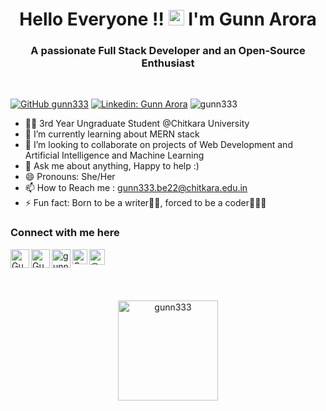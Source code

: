 <h1 align="center">Hello Everyone !! <img src="https://media.giphy.com/media/hvRJCLFzcasrR4ia7z/giphy.gif" width="25px"> I'm Gunn Arora</h1>
<h3 align="center">A passionate Full Stack Developer and an Open-Source Enthusiast </h3>
<br>

[![GitHub gunn333](https://img.shields.io/github/followers/gunn333?label=follow&style=social)](https://github.com/gunn333)
[![Linkedin: Gunn Arora](https://img.shields.io/badge/-Gunn%20Arora-blue?style=flat-square&logo=Linkedin&logoColor=white&link=https://www.linkedin.com/in/gunn-arora-3a0a9b291/)](https://www.linkedin.com/in/gunn-arora-3a0a9b291/)
<img src="https://komarev.com/ghpvc/?username=gunn333&label=Visitors&color=blue&style=plastic" alt="gunn333" /> 

- 👨‍💻 3rd Year Ungraduate Student @Chitkara University
- 🌱 I’m currently learning about MERN stack
- 👯 I’m looking to collaborate on projects of Web Development and Artificial Intelligence and Machine Learning 
- 💬 Ask me about anything, Happy to help :)
- 😄 Pronouns: She/Her
- 📫 How to Reach me : gunn333.be22@chitkara.edu.in
- ⚡ Fun fact: Born to be a writer✍🏻, forced to be a coder👩🏻‍💻

### Connect with me here

<a href="https://www.linkedin.com/in/gunn-arora-3a0a9b291/">
<img align="left" alt="Gunn Arora | Linkedin" width="30px" src="https://img.icons8.com/color/48/000000/linkedin.png"/>
</a>

<a href="[https://x.com/GunnArora1904?t=3hpgY6E126YOn8p3bq2WXw&s=09](https://x.com/GunnArora1904?t=3hpgY6E126YOn8p3bq2WXw&s=09)">
<img align="left" alt="Gunn Arora | Twitter" width="30px" src="https://img.icons8.com/color/48/000000/twitter.png" />
</a> 

<a href="https://www.instagram.com/gunn.arora23496/">
<img align="left" alt="gunn.arora23496 | Instagram" width="30px" src="https://img.icons8.com/fluent/48/000000/instagram-new.png" />
</a>

<a href="https://leetcode.com/u/gunn333be/">
<img align="left" alt="Gunn Arora | Leetcode" width="24px" src="https://cdn.iconscout.com/icon/free/png-512/leetcode-3628885-3030025.png" />
</a>

<a href="https://medium.com/@nikhilshrivastava175" target="blank"><img align="left" src="https://cdn.jsdelivr.net/npm/simple-icons@3.0.1/icons/medium.svg" alt="@gunn333" height="25" width="25" />
</a>   

<br>

<br>
<br>
<br>

<p align="center">
<img height="160"  src="https://github-readme-streak-stats.herokuapp.com/?user=gunn333&theme=tokyonight" alt="gunn333"/> </p>

